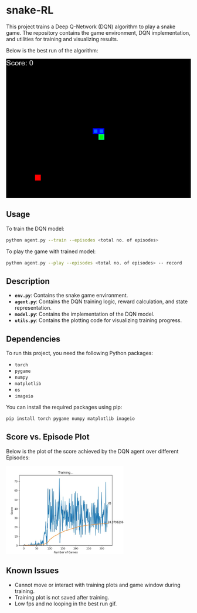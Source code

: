 # snake-RL
This project trains a Deep Q-Network (DQN) algorithm to play a snake game. The repository contains the game environment, DQN implementation, and utilities for training and visualizing results.

Below is the best run of the algorithm:

![Best run gif](best_run.gif)

## Usage

To train the DQN model:

```bash
python agent.py --train --episodes <total no. of episodes>
```

To play the game with trained model:

```bash
python agent.py --play --episodes <total no. of episodes> -- record
```


## Description

- **`env.py`**: Contains the snake game environment.
- **`agent.py`**: Contains the DQN training logic, reward calculation, and state representation.
- **`model.py`**: Contains the implementation of the DQN model.
- **`utils.py`**: Contains the plotting code for visualizing training progress.

## Dependencies

To run this project, you need the following Python packages:

- `torch`
- `pygame`
- `numpy`
- `matplotlib`
- `os`
- `imageio`

You can install the required packages using pip:

```bash
pip install torch pygame numpy matplotlib imageio
```

## Score vs. Episode Plot

Below is the plot of the score achieved by the DQN agent over different Episodes:

<img src="training_curve.jpg" width="320" height="240" />

## Known Issues

- Cannot move or interact with training plots and game window during training.
- Training plot is not saved after training.
- Low fps and no looping in the best run gif.